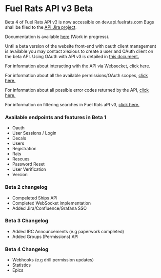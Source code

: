# Fuel Rats API v3 Beta

Beta 4 of Fuel Rats API v3 is now accessible on dev.api.fuelrats.com
Bugs shall be filed to the [API Jira project](https://jira.fuelrats.com/projects/API/i).

Documentation is available [here](https://docs.fuelrats.dev) (Work in progress).  

Until a beta version of the website front-end with oauth client management is available you may contact xlexious to create a user and OAuth client on the beta API. Using OAuth with API v3 is detailed in [this document.](oauth.md)


For information about interacting with the API via Websocket, [click here.](websocket.md)

For information about all the available permissions/OAuth scopes, [click here.](scopes.md)  

For information about all possible error codes returned by the API, [click here.](errors.md)

For information on filtering searches in Fuel Rats aPI v3, [click here.](filtering.md)

### Available endpoints and features in Beta 1
* Oauth
* User Sessions / Login
* Decals
* Users
* Registration
* Rats
* Rescues
* Password Reset
* User Verification
* Version


### Beta 2 changelog
* Compeleted Ships API
* Completed WebSocket implementation
* Added Jira/Confluence/Grafana SSO

### Beta 3 Changelog
* Added IRC Announcements (e.g paperwork completed)
* Added Groups (Permissions) API


### Beta 4 Changelog
* Webhooks (e.g drill permission updates)
* Statistics
* Epics
